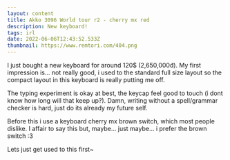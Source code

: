 ```yaml
---
layout: content
title: Akko 3096 World tour r2 - cherry mx red
description: New keyboard!
tags: irl
date: 2022-06-06T12:43:52.533Z
thumbnail: https://www.remtori.com/404.png
---
```

I just bought a new keyboard for around 120$ (2,650,000đ). My first impression is... not really good, i used to the standard full size layout so the compact layout in this keyboard is really putting me off.

The typing experiment is okay at best, the keycap feel good to touch (i dont know how long will that keep up?). Damn, writing without a spell/grammar checker is hard, just do its already my future self.

Before this i use a keyboard cherry mx brown switch, which most people dislike. I affair to say this but, maybe... just maybe... i prefer the brown switch :3 

Lets just get used to this first~